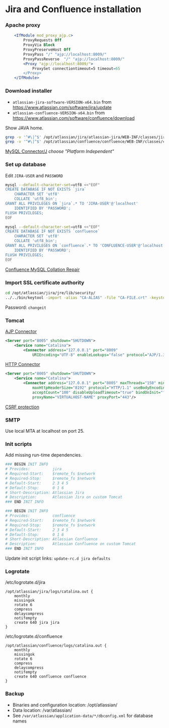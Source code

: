# Jira and Confluence installation

### Apache proxy

```apache
    <IfModule mod_proxy_ajp.c>
        ProxyRequests Off
        ProxyVia Block
        ProxyPreserveHost Off
        ProxyPass "/" "ajp://localhost:8009/"
        ProxyPassReverse  "/" "ajp://localhost:8009/"
        <Proxy "ajp://localhost:8009/">
            ProxySet connectiontimeout=5 timeout=65
        </Proxy>
    </IfModule>
```

### Download installer

- `atlassian-jira-software-VERSION-x64.bin` from https://www.atlassian.com/software/jira/update
- `atlassian-confluence-VERSION-x64.bin` from https://www.atlassian.com/software/confluence/download

Show JAVA home.

```bash
grep -v '^#\|^$' /opt/atlassian/jira/atlassian-jira/WEB-INF/classes/jira-application.properties
grep -v '^#\|^$' /opt/atlassian/confluence/confluence/WEB-INF/classes/confluence-init.properties
```

[MySQL Connector/J](https://dev.mysql.com/downloads/connector/j/) *choose "Platform Independent"*

### Set up database

Edit `JIRA-USER` and `PASSWORD`

```bash
mysql --default-character-set=utf8 <<"EOF"
CREATE DATABASE IF NOT EXISTS `jira`
    CHARACTER SET 'utf8'
    COLLATE 'utf8_bin';
GRANT ALL PRIVILEGES ON `jira`.* TO 'JIRA-USER'@'localhost'
    IDENTIFIED BY 'PASSWORD';
FLUSH PRIVILEGES;
EOF

mysql --default-character-set=utf8 <<"EOF"
CREATE DATABASE IF NOT EXISTS `confluence`
    CHARACTER SET 'utf8'
    COLLATE 'utf8_bin';
GRANT ALL PRIVILEGES ON `confluence`.* TO 'CONFLUENCE-USER'@'localhost'
    IDENTIFIED BY 'PASSWORD';
FLUSH PRIVILEGES;
EOF
```

[Confluence MySQL Collation Repair](https://confluence.atlassian.com/confkb/mysql-collation-repair-column-level-changes-670958189.html)

### Import SSL certificate authority

```bash
cd /opt/atlassian/jira/jre/lib/security/
../../bin/keytool -import -alias "CA-ALIAS" -file "CA-FILE.crt" -keystore cacerts
```

Password: `changeit`

### Tomcat

[AJP Connector](https://tomcat.apache.org/tomcat-8.5-doc/config/ajp.html)

```xml
<Server port="8005" shutdown="SHUTDOWN">
    <Service name="Catalina">
        <Connector address="127.0.0.1" port="8009"
            URIEncoding="UTF-8" enableLookups="false" protocol="AJP/1.3"/>
```

[HTTP Connector](https://tomcat.apache.org/tomcat-8.5-doc/config/http.html)

```xml
<Server port="8005" shutdown="SHUTDOWN">
    <Service name="Catalina">
        <Connector address="127.0.0.1" port="8005" maxThreads="150" minSpareThreads="25" connectionTimeout="20000" enableLookups="false"
            maxHttpHeaderSize="8192" protocol="HTTP/1.1" useBodyEncodingForURI="true" redirectPort="8443"
            acceptCount="100" disableUploadTimeout="true" bindOnInit="false" secure="true" scheme="https"
            proxyName="VIRTUALHOST-NAME" proxyPort="443"/>
```

[CSRF protection](https://confluence.atlassian.com/kb/cross-site-request-forgery-csrf-protection-changes-in-atlassian-rest-779294918.html)

### SMTP

Use local MTA at localhost on port 25.

### Init scripts

Add missing run-time dependencies.

```bash
### BEGIN INIT INFO
# Provides:          jira
# Required-Start:    $remote_fs $network
# Required-Stop:     $remote_fs $network
# Default-Start:     2 3 4 5
# Default-Stop:      0 1 6
# Short-Description: Atlassian Jira
# Description:       Atlassian Jira on custom Tomcat
### END INIT INFO
```

```bash
### BEGIN INIT INFO
# Provides:          confluence
# Required-Start:    $remote_fs $network
# Required-Stop:     $remote_fs $network
# Default-Start:     2 3 4 5
# Default-Stop:      0 1 6
# Short-Description: Atlassian Confluence
# Description:       Atlassian Confluence on custom Tomcat
### END INIT INFO
```

Update init script links: `update-rc.d jira defaults`

### Logrotate

/etc/logrotate.d/jira

```logrotate
/opt/atlassian/jira/logs/catalina.out {
    monthly
    missingok
    rotate 6
    compress
    delaycompress
    notifempty
    create 640 jira jira
}
```

/etc/logrotate.d/confluence

```logrotate
/opt/atlassian/confluence/logs/catalina.out {
    monthly
    missingok
    rotate 6
    compress
    delaycompress
    notifempty
    create 640 confluence confluence
}
```

### Backup

- Binaries and configuration location: /opt/atlassian/
- Data location: /var/atlassian/
- See `/var/atlassian/application-data/*/dbconfig.xml` for database names

